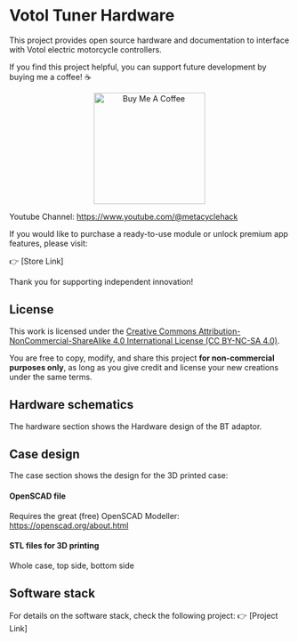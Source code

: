 # Votol Tuner Hardware

This project provides open source hardware and documentation to interface with Votol electric motorcycle controllers.

If you find this project helpful, you can support future development by buying me a coffee! ☕

<p align="center">
  <a href="https://www.buymeacoffee.com/metahack" target="_blank">
    <img src="https://cdn.buymeacoffee.com/buttons/v2/default-yellow.png" alt="Buy Me A Coffee" width="200">
  </a>
</p>

Youtube Channel: https://www.youtube.com/@metacyclehack

If you would like to purchase a ready-to-use module or unlock premium app features, please visit:

👉 [Store Link]

Thank you for supporting independent innovation!

## License
This work is licensed under the [Creative Commons Attribution-NonCommercial-ShareAlike 4.0 International License (CC BY-NC-SA 4.0)](https://creativecommons.org/licenses/by-nc-sa/4.0/).

You are free to copy, modify, and share this project **for non-commercial purposes only**, as long as you give credit and license your new creations under the same terms.

## Hardware schematics
The hardware section shows the Hardware design of the BT adaptor.

## Case design
The case section shows the design for the 3D printed case:
#### OpenSCAD file
Requires the great (free) OpenSCAD Modeller: https://openscad.org/about.html
#### STL files for 3D printing
Whole case, top side, bottom side

## Software stack
For details on the software stack, check the following project: 👉 [Project Link]

